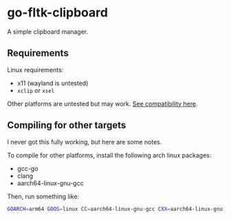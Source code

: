 # go-fltk-clipboard

A simple clipboard manager.

## Requirements

Linux requirements:

- x11 (wayland is untested)
- `xclip` or `xsel`

Other platforms are untested but may work. [See compatibility here](https://github.com/atotto/clipboard).

## Compiling for other targets

I never got this fully working, but here are some notes.

To compile for other platforms, install the following arch linux packages:

- gcc-go
- clang
- aarch64-linux-gnu-gcc

Then, run something like:

```bash
GOARCH=arm64 GOOS=linux CC=aarch64-linux-gnu-gcc CXX=aarch64-linux-gnu-g++ go build -v
```

